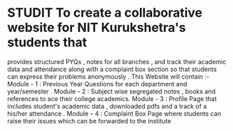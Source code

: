 # STUDIT     To create a collaborative website for NIT Kurukshetra's students that
provides structured PYQs , notes for all branches , and track their 
academic data and attendance along with a complaint box section so 
that students can express their problems anonymously .
This Website will contain :-
Module - 1 : Previous Year Questions for each department and 
year/semester . 
Module - 2 : Subject wise segregated notes , books and 
references to ace their college academics.
Module - 3 : Profile Page that includes student's academic data 
, downloaded pdfs and a track of a his/her attendance .
Module – 4 : Complaint Box Page where students can
raise their issues which can be forwarded 
to the institute
